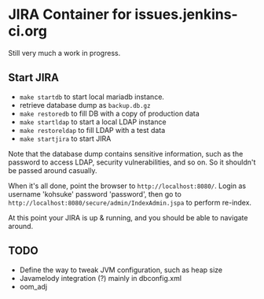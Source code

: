 # JIRA Container for issues.jenkins-ci.org

Still very much a work in progress.

## Start JIRA
* `make startdb` to start local mariadb instance.
* retrieve database dump as `backup.db.gz`
* `make restoredb` to fill DB with a copy of production data
* `make startldap` to start a local LDAP instance
* `make restoreldap` to fill LDAP with a test data
* `make startjira` to start JIRA

Note that the database dump contains sensitive information, such as the password to access LDAP, security
vulnerabilities, and so on. So it shouldn't be passed around casually.

When it's all done, point the browser to `http://localhost:8080/`. Login as username 'kohsuke' password 'password',
then go to `http://localhost:8080/secure/admin/IndexAdmin.jspa` to perform re-index.

At this point your JIRA is up & running, and you should be able to navigate around.

## TODO
* Define the way to tweak JVM configuration, such as heap size
* Javamelody integration (?) mainly in dbconfig.xml
* oom_adj
